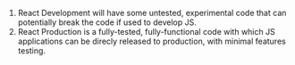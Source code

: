 1. React Development will have some untested, experimental code that can potentially break the code if used to develop JS.
2. React Production is a fully-tested, fully-functional code with which JS applications can be direcly released to production, with minimal features testing.